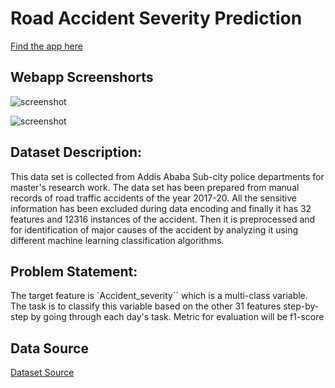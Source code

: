 # Road Accident Severity Prediction

[Find the app here](https://road-safety-prediction-app.onrender.com)

## Webapp Screenshorts

![screenshot](https://github.com/gbiamgaurav/tmlc-road-accident-severity/assets/81230208/90bc9814-46ca-411e-9118-4b29409d382e)

![screenshot](https://github.com/gbiamgaurav/tmlc-road-accident-severity/assets/81230208/81d142bb-aafd-4926-a283-b1f159045ef2)


## Dataset Description:

This data set is collected from Addis Ababa Sub-city police departments for master's research work. The data set has been prepared from manual records of road traffic accidents of the year 2017-20. All the sensitive information has been excluded during data encoding and finally it has 32 features and 12316 instances of the accident. Then it is preprocessed and for identification of major causes of the accident by analyzing it using different machine learning classification algorithms. 

## Problem Statement:

The target feature is `Accident_severity`` which is a multi-class variable. The task is to classify this variable based on the other 31 features step-by-step by going through each day's task. Metric for evaluation will be f1-score


## Data Source 

[Dataset Source](https://dans.knaw.nl/nl/data-diensten/narcis/)
